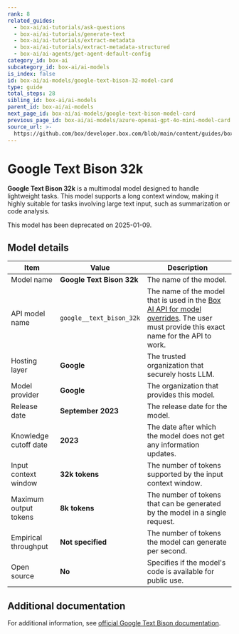 ```yaml
---
rank: 8
related_guides:
  - box-ai/ai-tutorials/ask-questions
  - box-ai/ai-tutorials/generate-text
  - box-ai/ai-tutorials/extract-metadata
  - box-ai/ai-tutorials/extract-metadata-structured
  - box-ai/ai-agents/get-agent-default-config
category_id: box-ai
subcategory_id: box-ai/ai-models
is_index: false
id: box-ai/ai-models/google-text-bison-32-model-card
type: guide
total_steps: 28
sibling_id: box-ai/ai-models
parent_id: box-ai/ai-models
next_page_id: box-ai/ai-models/google-text-bison-model-card
previous_page_id: box-ai/ai-models/azure-openai-gpt-4o-mini-model-card
source_url: >-
  https://github.com/box/developer.box.com/blob/main/content/guides/box-ai/ai-models/google-text-bison-32-model-card.md
---
```

# Google Text Bison 32k

**Google Text Bison 32k** is a multimodal model designed to handle lightweight tasks. This model supports a long context window, making it highly suitable for tasks involving large text input, such as summarization or code analysis.

<Message type='warning'>

This model has been deprecated on 2025-01-09.

</Message>

## Model details

| Item  | Value | Description |
|-----------|----------|----------|
|Model name|**Google Text Bison 32k**| The name of the model. |
|API model name|`google__text_bison_32k`| The name of the model that is used in the [Box AI API for model overrides][overrides]. The user must provide this exact name for the API to work. |
|Hosting layer| **Google** | The trusted organization that securely hosts LLM. |
|Model provider|**Google**| The organization that provides this model. |
|Release date|**September 2023** | The release date for the model.|
|Knowledge cutoff date| **2023**| The date after which the model does not get any information updates. |
|Input context window |**32k tokens**| The number of tokens supported by the input context window.|
|Maximum output tokens |**8k tokens** |The number of tokens that can be generated by the model in a single request.|
|Empirical throughput| **Not specified** | The number of tokens the model can generate per second.|
|Open source | **No** | Specifies if the model's code is available for public use.|

## Additional documentation

For additional information, see [official Google Text Bison documentation][vertex-text-models].

[vertex-text-models]: https://cloud.google.com/vertex-ai/generative-ai/docs/model-reference/text
[overrides]: g://box-ai/ai-agents/ai-agent-overrides